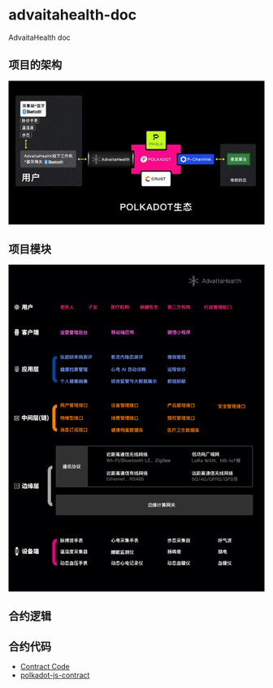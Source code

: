 # advaitahealth-doc
AdvaitaHealth doc

## 项目的架构
![avatar](./image/arch.jpg)

##  项目模块 
![avatar](./image/module.jpg)

## 合约逻辑


## 合约代码

* [Contract Code](https://github.com/abortrao/ink-example/tree/main/advaita_health_contract)
* [polkadot-js-contract](https://polkadot.js.org/docs/api-contract/start/contract.tx)
